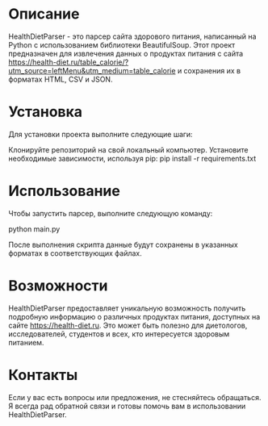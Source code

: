 # Описание
HealthDietParser - это парсер сайта здорового питания, написанный на Python с использованием библиотеки BeautifulSoup. Этот проект предназначен для извлечения данных о продуктах питания с сайта https://health-diet.ru/table_calorie/?utm_source=leftMenu&utm_medium=table_calorie и сохранения их в форматах HTML, CSV и JSON.

# Установка
Для установки проекта выполните следующие шаги:

Клонируйте репозиторий на свой локальный компьютер.
Установите необходимые зависимости, используя pip:
pip install -r requirements.txt

# Использование
Чтобы запустить парсер, выполните следующую команду:

python main.py

После выполнения скрипта данные будут сохранены в указанных форматах в соответствующих файлах.

# Возможности
HealthDietParser предоставляет уникальную возможность получить подробную информацию о различных продуктах питания, доступных на сайте https://health-diet.ru. Это может быть полезно для диетологов, исследователей, студентов и всех, кто интересуется здоровым питанием.

# Контакты
Если у вас есть вопросы или предложения, не стесняйтесь обращаться. Я всегда рад обратной связи и готовы помочь вам в использовании HealthDietParser.
